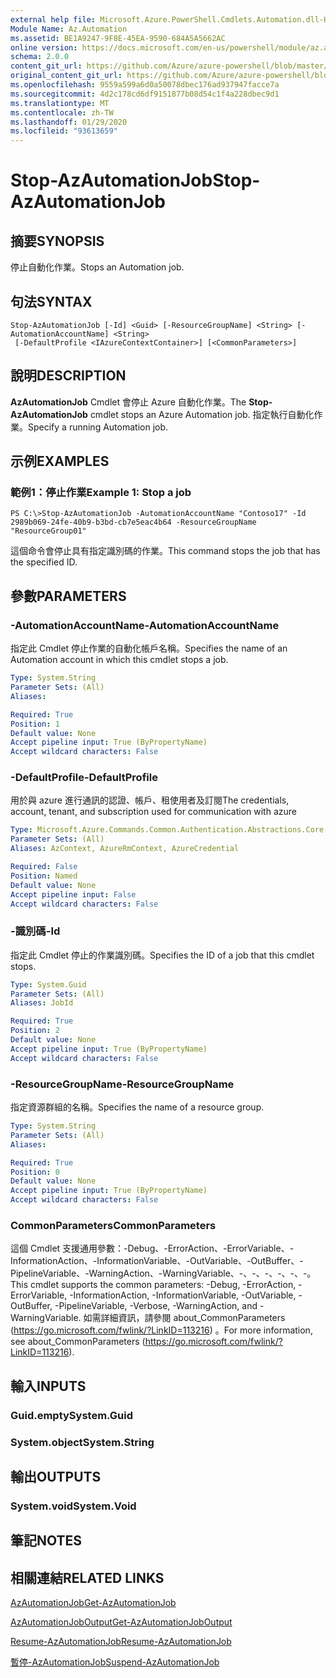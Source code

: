 ```yaml
---
external help file: Microsoft.Azure.PowerShell.Cmdlets.Automation.dll-Help.xml
Module Name: Az.Automation
ms.assetid: BE1A9247-9F8E-45EA-9590-684A5A5662AC
online version: https://docs.microsoft.com/en-us/powershell/module/az.automation/stop-azautomationjob
schema: 2.0.0
content_git_url: https://github.com/Azure/azure-powershell/blob/master/src/Automation/Automation/help/Stop-AzAutomationJob.md
original_content_git_url: https://github.com/Azure/azure-powershell/blob/master/src/Automation/Automation/help/Stop-AzAutomationJob.md
ms.openlocfilehash: 9559a599a6d0a50078dbec176ad937947facce7a
ms.sourcegitcommit: 4d2c178cd6df9151877b08d54c1f4a228dbec9d1
ms.translationtype: MT
ms.contentlocale: zh-TW
ms.lasthandoff: 01/29/2020
ms.locfileid: "93613659"
---
```

# <span data-ttu-id="88dda-101">Stop-AzAutomationJob</span><span class="sxs-lookup"><span data-stu-id="88dda-101">Stop-AzAutomationJob</span></span>

## <span data-ttu-id="88dda-102">摘要</span><span class="sxs-lookup"><span data-stu-id="88dda-102">SYNOPSIS</span></span>
<span data-ttu-id="88dda-103">停止自動化作業。</span><span class="sxs-lookup"><span data-stu-id="88dda-103">Stops an Automation job.</span></span>

## <span data-ttu-id="88dda-104">句法</span><span class="sxs-lookup"><span data-stu-id="88dda-104">SYNTAX</span></span>

```
Stop-AzAutomationJob [-Id] <Guid> [-ResourceGroupName] <String> [-AutomationAccountName] <String>
 [-DefaultProfile <IAzureContextContainer>] [<CommonParameters>]
```

## <span data-ttu-id="88dda-105">說明</span><span class="sxs-lookup"><span data-stu-id="88dda-105">DESCRIPTION</span></span>
<span data-ttu-id="88dda-106">**AzAutomationJob** Cmdlet 會停止 Azure 自動化作業。</span><span class="sxs-lookup"><span data-stu-id="88dda-106">The **Stop-AzAutomationJob** cmdlet stops an Azure Automation job.</span></span>
<span data-ttu-id="88dda-107">指定執行自動化作業。</span><span class="sxs-lookup"><span data-stu-id="88dda-107">Specify a running Automation job.</span></span>

## <span data-ttu-id="88dda-108">示例</span><span class="sxs-lookup"><span data-stu-id="88dda-108">EXAMPLES</span></span>

### <span data-ttu-id="88dda-109">範例1：停止作業</span><span class="sxs-lookup"><span data-stu-id="88dda-109">Example 1: Stop a job</span></span>
```
PS C:\>Stop-AzAutomationJob -AutomationAccountName "Contoso17" -Id 2989b069-24fe-40b9-b3bd-cb7e5eac4b64 -ResourceGroupName "ResourceGroup01"
```

<span data-ttu-id="88dda-110">這個命令會停止具有指定識別碼的作業。</span><span class="sxs-lookup"><span data-stu-id="88dda-110">This command stops the job that has the specified ID.</span></span>

## <span data-ttu-id="88dda-111">參數</span><span class="sxs-lookup"><span data-stu-id="88dda-111">PARAMETERS</span></span>

### <span data-ttu-id="88dda-112">-AutomationAccountName</span><span class="sxs-lookup"><span data-stu-id="88dda-112">-AutomationAccountName</span></span>
<span data-ttu-id="88dda-113">指定此 Cmdlet 停止作業的自動化帳戶名稱。</span><span class="sxs-lookup"><span data-stu-id="88dda-113">Specifies the name of an Automation account in which this cmdlet stops a job.</span></span>

```yaml
Type: System.String
Parameter Sets: (All)
Aliases:

Required: True
Position: 1
Default value: None
Accept pipeline input: True (ByPropertyName)
Accept wildcard characters: False
```

### <span data-ttu-id="88dda-114">-DefaultProfile</span><span class="sxs-lookup"><span data-stu-id="88dda-114">-DefaultProfile</span></span>
<span data-ttu-id="88dda-115">用於與 azure 進行通訊的認證、帳戶、租使用者及訂閱</span><span class="sxs-lookup"><span data-stu-id="88dda-115">The credentials, account, tenant, and subscription used for communication with azure</span></span>

```yaml
Type: Microsoft.Azure.Commands.Common.Authentication.Abstractions.Core.IAzureContextContainer
Parameter Sets: (All)
Aliases: AzContext, AzureRmContext, AzureCredential

Required: False
Position: Named
Default value: None
Accept pipeline input: False
Accept wildcard characters: False
```

### <span data-ttu-id="88dda-116">-識別碼</span><span class="sxs-lookup"><span data-stu-id="88dda-116">-Id</span></span>
<span data-ttu-id="88dda-117">指定此 Cmdlet 停止的作業識別碼。</span><span class="sxs-lookup"><span data-stu-id="88dda-117">Specifies the ID of a job that this cmdlet stops.</span></span>

```yaml
Type: System.Guid
Parameter Sets: (All)
Aliases: JobId

Required: True
Position: 2
Default value: None
Accept pipeline input: True (ByPropertyName)
Accept wildcard characters: False
```

### <span data-ttu-id="88dda-118">-ResourceGroupName</span><span class="sxs-lookup"><span data-stu-id="88dda-118">-ResourceGroupName</span></span>
<span data-ttu-id="88dda-119">指定資源群組的名稱。</span><span class="sxs-lookup"><span data-stu-id="88dda-119">Specifies the name of a resource group.</span></span>

```yaml
Type: System.String
Parameter Sets: (All)
Aliases:

Required: True
Position: 0
Default value: None
Accept pipeline input: True (ByPropertyName)
Accept wildcard characters: False
```

### <span data-ttu-id="88dda-120">CommonParameters</span><span class="sxs-lookup"><span data-stu-id="88dda-120">CommonParameters</span></span>
<span data-ttu-id="88dda-121">這個 Cmdlet 支援通用參數：-Debug、-ErrorAction、-ErrorVariable、-InformationAction、-InformationVariable、-OutVariable、-OutBuffer、-PipelineVariable、-WarningAction、-WarningVariable、-、-、-、-、-、-。</span><span class="sxs-lookup"><span data-stu-id="88dda-121">This cmdlet supports the common parameters: -Debug, -ErrorAction, -ErrorVariable, -InformationAction, -InformationVariable, -OutVariable, -OutBuffer, -PipelineVariable, -Verbose, -WarningAction, and -WarningVariable.</span></span> <span data-ttu-id="88dda-122">如需詳細資訊，請參閱 about_CommonParameters (https://go.microsoft.com/fwlink/?LinkID=113216) 。</span><span class="sxs-lookup"><span data-stu-id="88dda-122">For more information, see about_CommonParameters (https://go.microsoft.com/fwlink/?LinkID=113216).</span></span>

## <span data-ttu-id="88dda-123">輸入</span><span class="sxs-lookup"><span data-stu-id="88dda-123">INPUTS</span></span>

### <span data-ttu-id="88dda-124">Guid.empty</span><span class="sxs-lookup"><span data-stu-id="88dda-124">System.Guid</span></span>

### <span data-ttu-id="88dda-125">System.object</span><span class="sxs-lookup"><span data-stu-id="88dda-125">System.String</span></span>

## <span data-ttu-id="88dda-126">輸出</span><span class="sxs-lookup"><span data-stu-id="88dda-126">OUTPUTS</span></span>

### <span data-ttu-id="88dda-127">System.void</span><span class="sxs-lookup"><span data-stu-id="88dda-127">System.Void</span></span>

## <span data-ttu-id="88dda-128">筆記</span><span class="sxs-lookup"><span data-stu-id="88dda-128">NOTES</span></span>

## <span data-ttu-id="88dda-129">相關連結</span><span class="sxs-lookup"><span data-stu-id="88dda-129">RELATED LINKS</span></span>

[<span data-ttu-id="88dda-130">AzAutomationJob</span><span class="sxs-lookup"><span data-stu-id="88dda-130">Get-AzAutomationJob</span></span>](./Get-AzAutomationJob.md)

[<span data-ttu-id="88dda-131">AzAutomationJobOutput</span><span class="sxs-lookup"><span data-stu-id="88dda-131">Get-AzAutomationJobOutput</span></span>](./Get-AzAutomationJobOutput.md)

[<span data-ttu-id="88dda-132">Resume-AzAutomationJob</span><span class="sxs-lookup"><span data-stu-id="88dda-132">Resume-AzAutomationJob</span></span>](./Resume-AzAutomationJob.md)

[<span data-ttu-id="88dda-133">暫停-AzAutomationJob</span><span class="sxs-lookup"><span data-stu-id="88dda-133">Suspend-AzAutomationJob</span></span>](./Suspend-AzAutomationJob.md)


